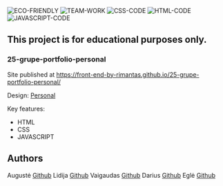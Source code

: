 ![ECO-FRIENDLY](https://img.shields.io/badge/ECO-FRIENDLY-green)
![TEAM-WORK](https://img.shields.io/badge/TEAM-WORK-yellow)
![CSS-CODE](https://img.shields.io/badge/CSS-CODE-orange)
![HTML-CODE](https://img.shields.io/badge/HTML-CODE-blue)
![JAVASCRIPT-CODE](https://img.shields.io/badge/JAVASCRIPT-CODE-blueviolet)

## This project is for educational purposes only.

### 25-grupe-portfolio-personal

Site published at https://front-end-by-rimantas.github.io/25-grupe-portfolio-personal/

Design: [Personal](https://preview.colorlib.com/theme/personal/)

Key features:

- HTML
- CSS
- JAVASCRIPT

## Authors

Augustė [Github](https://github.com/augustebag)
Lidija [Github](https://github.com/LidijaMK)
Vaigaudas [Github](https://github.com/tonyhokas113)
Darius [Github](https://github.com/darius717)
Eglė [Github](https://github.com/eBalciunaite)
